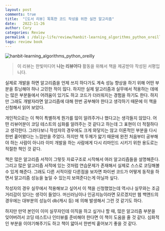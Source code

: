 ```yaml
---
layout: post
comments: true
title:  "[도서 리뷰] 똑똑한 코드 작성을 위한 실전 알고리즘"
date:   2022-11-26
author: Cory
categories: Review
permalink : /daliy-life/review/hanbit-learning_algorithms_python_oreilly
tags: review book
---
```


<img src="https://lh3.googleusercontent.com/pw/AL9nZEXoa3pBmixXaVRT11M9EPNd7f-tLhRdWxlxVGHRZrJEAsf1mqBAXbbgUzBqaFqnTAGAWFDTTOgoLg1IteveaMzW6ZEGBOmEorz36POdd8QxKZQat48vSFI-ILR3qIO2pvF_92oq6TxelLbgi4E7mCT3=w1440-h1080-no?authuser=0" alt="hanbit-learning_algorithms_python_oreilly">

> 이 리뷰는 한빛미디어 __나는 리뷰어다__ 활동을 위해서 책을 제공받아 작성된 서평입니다.

실제로 개발을 하면 알고리즘을 언제 쓰지 하다가도 계속 성능 향상을 하기 위해 어떤 부분을 튜닝해야 하나 고민한 적이 많다. 하지만 실제 알고리즘과 실무에서 적용하는 데에는 많은 부분들에서 어려움이 있기도 하고 코드가 더러워지는 경험을 하기도 한다. 하지만 그래도 개발자라면 알고리즘에 대해 한번 공부해야 한다고 생각하기 때문에 이 책을 신청해서 읽어 보았다.

개인적으로는 이 책이 특별하게 뭔가를 많이 알려주거나 했다고는 생각들지 않았다. 어떤 리뷰어분이 코딩 테스트의 심화를 알려주는 것 같다고 하는데 그 표현이 더 적절하다고 생각한다. 그러다보니 작성자의 경우에도 크게 와닿지는 않고 이론적인 부분을 다시한번 훝어봤다는 느낌만을 주었다. 하지만 책 두께가 얇기 때문에 완전 처음부터 공부해야 하는 사람이 아니라 이미 개발을 하는 사람에게 다시 리마인드 시키기 위한 용도로는 적절한 책인 것 같다.

책은 많은 알고리즘 서적이 그렇듯 자료구조로 시작해서 여러 알고리즘들을 설명해준다. 그리고 많은 알고리즘 서적에 있는 것처럼 연습문제가 존재해서 실제로 스스로 코딩해볼 수 있게 해준다. 그래도 다른 서적이랑 다른점을 보자면 파이썬 코드가 어떻게 동작을 하면서 알고리즘 성능을 높일 수 있는지 보여준다는게 아닐까 싶다.

작성자의 경우 실무에서 적용해보고 싶어서 이 책을 신청했었는데 역시나 실무와는 조금 거리감이 있다는 생각이 들었다. 머신러닝이나 인공지능이라면 모르겠지만 웹 백앤드의 경우에는 대부분의 성능이 db(캐시 등) 에 의해 발생해서 그런 것 같기도 하다.

하지만 만약 본인이 이미 실무자인데 이직을 하고 싶거나 할 때, 많은 알고리즘 부분을 잊어버려서 코딩 테스트나 인터뷰를 준비해야 한다면 이 책이 도움을 줄 것 같다. 심화적인 부분을 이야기해주기도 하고 책이 얇아서 한번씩 훝어보기 좋을 것 같다. 
